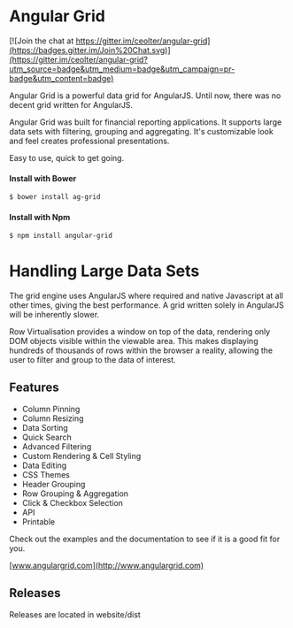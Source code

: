 
Angular Grid
==============

[![Join the chat at https://gitter.im/ceolter/angular-grid](https://badges.gitter.im/Join%20Chat.svg)](https://gitter.im/ceolter/angular-grid?utm_source=badge&utm_medium=badge&utm_campaign=pr-badge&utm_content=badge)

Angular Grid is a powerful data grid for AngularJS. Until now, there was no decent grid written for AngularJS.

Angular Grid was built for financial reporting applications. It supports large data sets with filtering, grouping and aggregating. It's customizable look and feel creates professional presentations.

Easy to use, quick to get going.

#### Install with Bower
```sh
$ bower install ag-grid
```

#### Install with Npm
```sh
$ npm install angular-grid
```

Handling Large Data Sets
==============

The grid engine uses AngularJS where required and native Javascript at all other times, giving the best performance. A grid written solely in AngularJS will be inherently slower.

Row Virtualisation provides a window on top of the data, rendering only DOM objects visible within the viewable area. This makes displaying hundreds of thousands of rows within the browser a reality, allowing the user to filter and group to the data of interest.

Features
--------------

- Column Pinning
- Column Resizing
- Data Sorting
- Quick Search
- Advanced Filtering
- Custom Rendering & Cell Styling
- Data Editing
- CSS Themes
- Header Grouping
- Row Grouping & Aggregation
- Click & Checkbox Selection
- API
- Printable

Check out the examples and the documentation to see if it is a good fit for you.

[www.angulargrid.com](http://www.angulargrid.com)

Releases
--------------

Releases are located in website/dist
